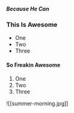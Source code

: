 ***Because He Can***

### This Is Awesome
- One
- Two
- Three
#### So Freakin Awesome
1. One
2. Two
3. Three

![[summer-morning.jpg]]

